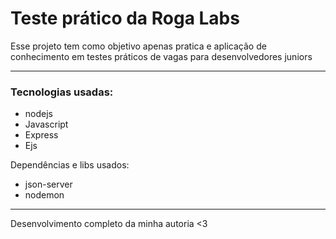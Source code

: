 # Teste prático da Roga Labs

Esse projeto tem como objetivo apenas pratica e aplicação de conhecimento em testes
práticos de vagas para desenvolvedores juniors

<hr>

### Tecnologias usadas:

- nodejs
- Javascript
- Express
- Ejs

Dependências e libs usados:

- json-server
- nodemon

<hr>

Desenvolvimento completo da minha autoria <3
